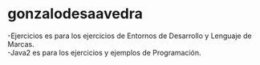 # gonzalodesaavedra
-Ejercicios es para los ejercicios de Entornos de Desarrollo y Lenguaje de Marcas.  
-Java2 es para los ejercicios y ejemplos de Programación.
